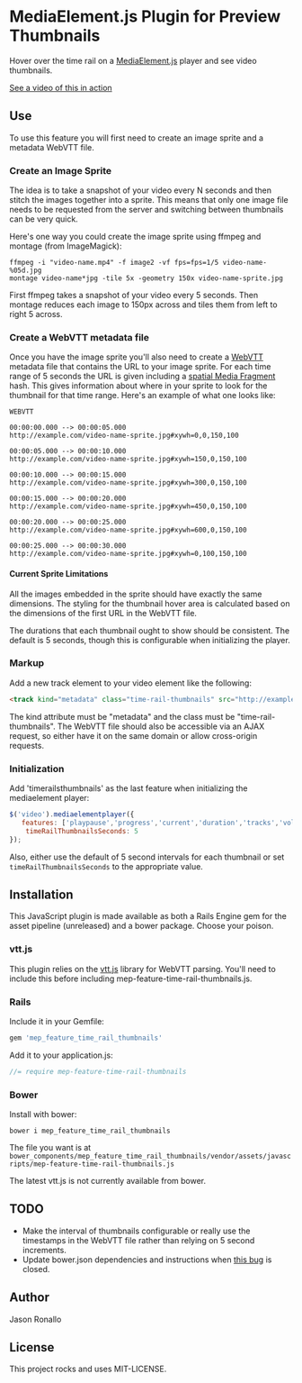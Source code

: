 # MediaElement.js Plugin for Preview Thumbnails

Hover over the time rail on a [MediaElement.js](http://mediaelementjs.com/) player and see video thumbnails.

[See a video of this in action](http://jronallo.github.io/mep-feature-time-rail-thumbnails/)

## Use

To use this feature you will first need to create an image sprite and a metadata WebVTT file.

### Create an Image Sprite

The idea is to take a snapshot of your video every N seconds and then stitch the images together into a sprite. This means that only one image file needs to be requested from the server and switching between thumbnails can be very quick. 

Here's one way you could create the image sprite using ffmpeg and montage (from ImageMagick):

```
ffmpeg -i "video-name.mp4" -f image2 -vf fps=fps=1/5 video-name-%05d.jpg
montage video-name*jpg -tile 5x -geometry 150x video-name-sprite.jpg
```

First ffmpeg takes a snapshot of your video every 5 seconds. Then montage reduces each image to 150px across and tiles them from left to right 5 across.

### Create a WebVTT metadata file

Once you have the image sprite you'll also need to create a [WebVTT](http://docs.webplatform.org/wiki/concepts/VTT_Captioning) metadata file that contains the URL to your image sprite. For each time range of 5 seconds the URL is given including a [spatial Media Fragment](http://www.w3.org/TR/media-frags/) hash. This gives information about where in your sprite to look for the thumbnail for that time range. Here's an example of what one looks like:

```
WEBVTT

00:00:00.000 --> 00:00:05.000
http://example.com/video-name-sprite.jpg#xywh=0,0,150,100

00:00:05.000 --> 00:00:10.000
http://example.com/video-name-sprite.jpg#xywh=150,0,150,100

00:00:10.000 --> 00:00:15.000
http://example.com/video-name-sprite.jpg#xywh=300,0,150,100

00:00:15.000 --> 00:00:20.000
http://example.com/video-name-sprite.jpg#xywh=450,0,150,100

00:00:20.000 --> 00:00:25.000
http://example.com/video-name-sprite.jpg#xywh=600,0,150,100

00:00:25.000 --> 00:00:30.000
http://example.com/video-name-sprite.jpg#xywh=0,100,150,100
```

#### Current Sprite Limitations

All the images embedded in the sprite should have exactly the same dimensions. The styling for the thumbnail hover area is calculated based on the dimensions of the first URL in the WebVTT file.

The durations that each thumbnail ought to show should be consistent. The default is 5 seconds, though this is configurable when initializing the player.

### Markup

Add a new track element to your video element like the following:

```html
<track kind="metadata" class="time-rail-thumbnails" src="http://example.com/video-name-sprite.vtt"></track>
```

The kind attribute must be "metadata" and the class must be "time-rail-thumbnails". The WebVTT file should also be accessible via an AJAX request, so either have it on the same domain or allow cross-origin requests.

### Initialization

Add 'timerailsthumbnails' as the last feature when initializing the mediaelement player:

```javascript
$('video').mediaelementplayer({
   features: ['playpause','progress','current','duration','tracks','volume', 'timerailthumbnails'],
    timeRailThumbnailsSeconds: 5
});
```

Also, either use the default of 5 second intervals for each thumbnail or set `timeRailThumbnailsSeconds` to the appropriate value.

## Installation

This JavaScript plugin is made available as both a Rails Engine gem for the asset pipeline (unreleased) and a bower package. Choose your poison.

### vtt.js

This plugin relies on the [vtt.js](https://github.com/mozilla/vtt.js/tree/master) library for WebVTT parsing. You'll need to include this before including mep-feature-time-rail-thumbnails.js.

### Rails

Include it in your Gemfile:
```ruby
gem 'mep_feature_time_rail_thumbnails'
```

Add it to your application.js:
```javascript
//= require mep-feature-time-rail-thumbnails
```

### Bower

Install with bower:
```
bower i mep_feature_time_rail_thumbnails
```

The file you want is at `bower_components/mep_feature_time_rail_thumbnails/vendor/assets/javascripts/mep-feature-time-rail-thumbnails.js`

The latest vtt.js is not currently available from bower.

## TODO

- Make the interval of thumbnails configurable or really use the timestamps in the WebVTT file rather than relying on 5 second increments.
- Update bower.json dependencies and instructions when [this bug](https://github.com/mozilla/vtt.js/issues/311) is closed.

## Author

Jason Ronallo

## License

This project rocks and uses MIT-LICENSE.